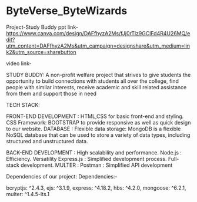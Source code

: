 # ByteVerse_ByteWizards
Project-Study Buddy
ppt link-https://www.canva.com/design/DAFfhyzA2Ms/fJj0rTlz9GClFd4R4U26MQ/edit?utm_content=DAFfhyzA2Ms&utm_campaign=designshare&utm_medium=link2&utm_source=sharebutton

video link-


STUDY BUDDY:
A non-profit welfare project that strives to give students the opportunity to build connections
with students all over the college, find people with similar interests, receive academic
and skill related assistance from them and support those in need



TECH STACK:


FRONT-END DEVELOPMENT :
HTML,CSS for basic front-end and styling.
CSS Framework: BOOTSTRAP to provide responsive as well as quick design to our website.
DATABASE :
Flexible data storage: MongoDB is a flexible NoSQL database that can be used to store a variety of data types, including structured and unstructured data.


BACK-END DEVELOPMENT :
High scalability and performance.
Node.js :
Efficiency.
Versatility
Express.js :
Simplified development process.
Full-stack development.
MULTER  :
Postman :
Simplified API development


Dependencies of our project:
Dependencies:-


bcryptjs: ^2.4.3,
    ejs: ^3.1.9,
    express: ^4.18.2,
    hbs: ^4.2.0,
    mongoose: ^6.2.1,
    multer: ^1.4.5-lts.1

